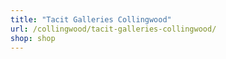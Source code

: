 ```yaml
---
title: "Tacit Galleries Collingwood"
url: /collingwood/tacit-galleries-collingwood/
shop: shop
---
```

